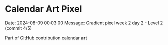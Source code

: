 # Calendar Art Pixel

Date: 2024-08-09 00:03:00
Message: Gradient pixel week 2 day 2 - Level 2 (commit 4/5)

Part of GitHub contribution calendar art
